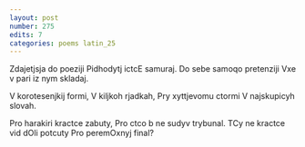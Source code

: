 ```yaml
---
layout: post
number: 275
edits: 7
categories: poems latin_25
---
```


Zdajetjsja do poeziji
Pidhodytj ictcE samuraj. 
Do sebe samoqo pretenziji 
Vxe v pari iz nym skladaj.

V korotesenjkij formi,
V kiljkoh rjadkah, 
Pry xyttjevomu ctormi
V najskupicyh slovah.

Pro harakiri kractce zabuty,
Pro ctco b ne sudyv trybunal.
TCy ne kractce vid dOli potcuty
Pro peremOxnyj final?
